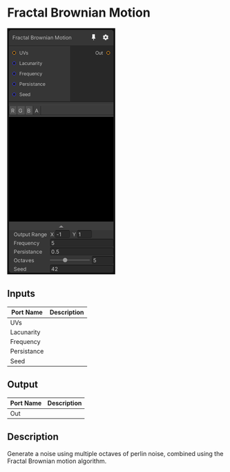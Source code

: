 # Fractal Brownian Motion
![Mixture.FractalBrownianMotionNoise](../../images/Mixture.FractalBrownianMotionNoise.png)
## Inputs
Port Name | Description
--- | ---
UVs | 
Lacunarity | 
Frequency | 
Persistance | 
Seed | 

## Output
Port Name | Description
--- | ---
Out | 

## Description
Generate a noise using multiple octaves of perlin noise, combined using the Fractal Brownian motion algorithm.

